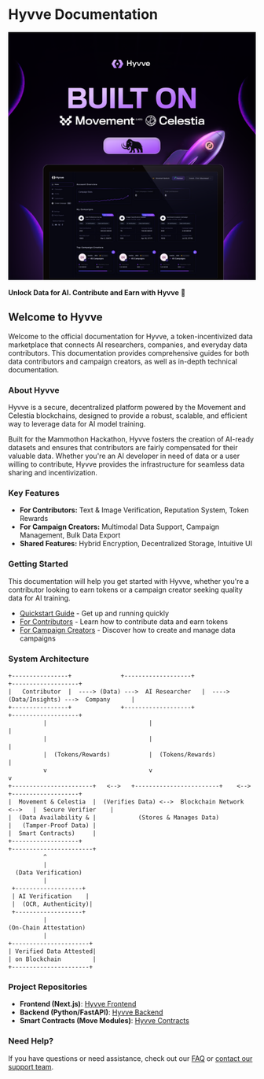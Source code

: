 # Hyvve Documentation

![Hyvve Header](assets/hyvve-header.png)

**Unlock Data for AI. Contribute and Earn with Hyvve** 🚀

## Welcome to Hyvve

Welcome to the official documentation for Hyvve, a token-incentivized data marketplace that connects AI researchers, companies, and everyday data contributors. This documentation provides comprehensive guides for both data contributors and campaign creators, as well as in-depth technical documentation.

### About Hyvve

Hyvve is a secure, decentralized platform powered by the Movement and Celestia blockchains, designed to provide a robust, scalable, and efficient way to leverage data for AI model training.

Built for the Mammothon Hackathon, Hyvve fosters the creation of AI-ready datasets and ensures that contributors are fairly compensated for their valuable data. Whether you're an AI developer in need of data or a user willing to contribute, Hyvve provides the infrastructure for seamless data sharing and incentivization.

### Key Features

- **For Contributors:** Text & Image Verification, Reputation System, Token Rewards
- **For Campaign Creators:** Multimodal Data Support, Campaign Management, Bulk Data Export
- **Shared Features:** Hybrid Encryption, Decentralized Storage, Intuitive UI

### Getting Started

This documentation will help you get started with Hyvve, whether you're a contributor looking to earn tokens or a campaign creator seeking quality data for AI training.

- [Quickstart Guide](getting-started/quickstart.md) - Get up and running quickly
- [For Contributors](contributors/overview.md) - Learn how to contribute data and earn tokens
- [For Campaign Creators](campaign-creators/overview.md) - Discover how to create and manage data campaigns

### System Architecture

```
+----------------+              +-------------------+                 +-------------------+
|   Contributor  |  ----> (Data) --->  AI Researcher   |  ----> (Data/Insights) --->  Company      |
+----------------+              +-------------------+                 +-------------------+
          |                             |                                      |
          |                             |                                      |
          |  (Tokens/Rewards)           |  (Tokens/Rewards)                    |
          v                             v                                      v
+-----------------------+   <-->   +------------------------+    <-->   +-------------------+
|  Movement & Celestia  |  (Verifies Data) <-->  Blockchain Network  <-->   |  Secure Verifier    |
|  (Data Availability & |            (Stores & Manages Data)             |   (Tamper-Proof Data) |
|  Smart Contracts)     |                                                      +-------------------+
+-----------------------+
          ^
          |
  (Data Verification)
          |
 +-------------------+
 | AI Verification    |
 |  (OCR, Authenticity)|
 +-------------------+
          |
(On-Chain Attestation)
          |
+----------------------+
| Verified Data Attested|
| on Blockchain         |
+----------------------+
```

### Project Repositories

- **Frontend (Next.js)**: [Hyvve Frontend](https://github.com/Hyvve-Movement/hyvve-frontend)
- **Backend (Python/FastAPI)**: [Hyvve Backend](https://github.com/Hyvve-Movement/hyvve-backend)
- **Smart Contracts (Move Modules)**: [Hyvve Contracts](https://github.com/Hyvve-Movement/hyvve-contracts)

### Need Help?

If you have questions or need assistance, check out our [FAQ](support/faq.md) or [contact our support team](support/contact.md).
